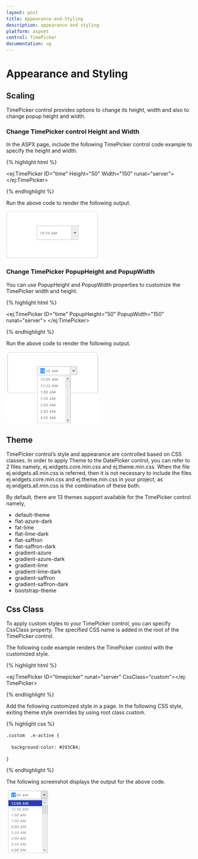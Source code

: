 ```yaml
---
layout: post
title: Appearance-and-Styling
description: appearance and styling
platform: aspnet
control: TimePicker
documentation: ug
---
```


# Appearance and Styling

## Scaling

TimePicker control provides options to change its height, width and also to change popup height and width.

### Change TimePicker control Height and Width

In the ASPX page, include the following TimePicker control code example to specify the height and width.



{% highlight html %}

<ej:TimePicker ID="time" Height="50" Width="150" runat="server"> </ej:TimePicker>



{% endhighlight %}



Run the above code to render the following output.



![](Appearance-and-Styling_images/Appearance-and-Styling_img1.png) 



### Change TimePicker PopupHeight and PopupWidth

You can use PopupHeight and PopupWidth properties to customize the TimePicker width and height.

{% highlight html %}

<ej:TimePicker ID="time" PopupHeight="50" PopupWidth="150" runat="server"> </ej:TimePicker>



{% endhighlight %}

Run the above code to render the following output.



![](Appearance-and-Styling_images/Appearance-and-Styling_img2.png) 



## Theme

TimePicker control’s style and appearance are controlled based on CSS classes. In order to apply Theme to the DatePicker control, you can refer to 2 files namely, ej.widgets.core.min.css and ej.theme.min.css. When the file ej.widgets.all.min.css is referred, then it is not necessary to include the files ej.widgets.core.min.css and ej.theme.min.css in your project, as ej.widgets.all.min.css is the combination of these both. 

By default, there are 13 themes support available for the TimePicker control namely,

* default-theme
* flat-azure-dark
* fat-lime
* flat-lime-dark
* flat-saffron
* flat-saffron-dark
* gradient-azure
* gradient-azure-dark
* gradient-lime
* gradient-lime-dark
* gradient-saffron
* gradient-saffron-dark
* bootstrap-theme



## Css Class

To apply custom styles to your TimePicker control, you can specify CssClass property. The specified CSS name is added in the root of the TimePicker control.

The following code example renders the TimePicker control with the customized style.



{% highlight html %}

<ej:TimePicker ID="timepicker" runat="server" CssClass="custom"></ej: TimePicker>



{% endhighlight %}





Add the following customized style in a page. In the following CSS style, exiting theme style overrides by using root class custom.

{% highlight css %}

    .custom  .e-active {

      background-color: #293CB4;

    }





{% endhighlight %}



The following screenshot displays the output for the above code.



![](Appearance-and-Styling_images/Appearance-and-Styling_img3.png) 





